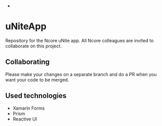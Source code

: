 -
# uNiteApp
Repository for the Ncore uNite app.
All Ncore colleagues are invited to collaborate on this project. 

## Collaborating
Please make your changes on a separate branch and do a PR when you want your code to be merged. 

## Used technologies
- Xamarin Forms
- Prism
- Reactive UI
